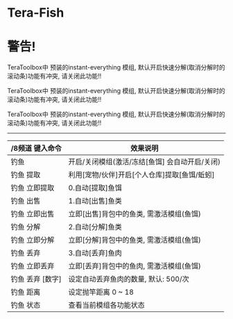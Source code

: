 Tera-Fish
======

# 警告!

TeraToolbox中 预装的instant-everything 模组, 默认开启快速分解(取消分解时的滚动条)功能有冲突, 请关闭此功能!!

TeraToolbox中 预装的instant-everything 模组, 默认开启快速分解(取消分解时的滚动条)功能有冲突, 请关闭此功能!!

TeraToolbox中 预装的instant-everything 模组, 默认开启快速分解(取消分解时的滚动条)功能有冲突, 请关闭此功能!!

------

/8频道 键入命令 | 效果说明
--- | ---
钓鱼 | 开启/关闭模组(激活/冻结[鱼饵] 会自动开启/关闭)
钓鱼 提取 | 利用[宠物/伙伴]开启[个人仓库]提取[鱼饵/蚯蚓]
钓鱼 立即提取 | 0.自动[提取]鱼饵
钓鱼 出售 | 1.自动[出售]鱼类
钓鱼 立即出售 | 立即[出售]背包中的鱼类, 需激活模组(鱼饵)
钓鱼 分解 | 2.自动[分解]鱼类
钓鱼 立即分解 | 立即[分解]背包中的鱼类, 需激活模组(鱼饵)
钓鱼 丢弃 | 3.自动[丢弃]鱼肉
钓鱼 立即丢弃 | 立即[丢弃]背包中的鱼肉, 需激活模组(鱼饵)
钓鱼 丢弃 [数字] | 设定自动丢弃鱼肉的数量, 默认: 500/次
钓鱼 距离 | 设定抛竿距离 0 ~ 18
钓鱼 状态 | 查看当前模组各功能状态
